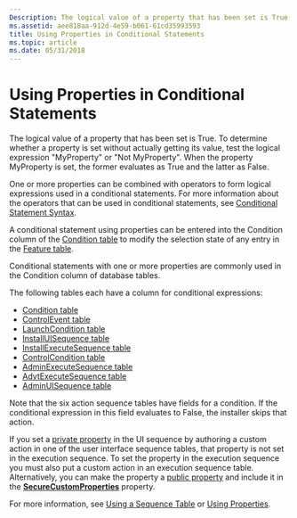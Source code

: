 ```yaml
---
Description: The logical value of a property that has been set is True.
ms.assetid: aee818aa-912d-4e59-b061-61cd35993593
title: Using Properties in Conditional Statements
ms.topic: article
ms.date: 05/31/2018
---
```


# Using Properties in Conditional Statements

The logical value of a property that has been set is True. To determine whether a property is set without actually getting its value, test the logical expression "MyProperty" or "Not MyProperty". When the property MyProperty is set, the former evaluates as True and the latter as False.

One or more properties can be combined with operators to form logical expressions used in a conditional statements. For more information about the operators that can be used in conditional statements, see [Conditional Statement Syntax](conditional-statement-syntax.md).

A conditional statement using properties can be entered into the Condition column of the [Condition table](condition-table.md) to modify the selection state of any entry in the [Feature table](feature-table.md).

Conditional statements with one or more properties are commonly used in the Condition column of database tables.

The following tables each have a column for conditional expressions:

-   [Condition table](condition-table.md)
-   [ControlEvent table](controlevent-table.md)
-   [LaunchCondition table](launchcondition-table.md)
-   [InstallUISequence table](installuisequence-table.md)
-   [InstallExecuteSequence table](installexecutesequence-table.md)
-   [ControlCondition table](controlcondition-table.md)
-   [AdminExecuteSequence table](adminexecutesequence-table.md)
-   [AdvtExecuteSequence table](advtexecutesequence-table.md)
-   [AdminUISequence table](adminuisequence-table.md)

Note that the six action sequence tables have fields for a condition. If the conditional expression in this field evaluates to False, the installer skips that action.

If you set a [private property](private-properties.md) in the UI sequence by authoring a custom action in one of the user interface sequence tables, that property is not set in the execution sequence. To set the property in the execution sequence you must also put a custom action in an execution sequence table. Alternatively, you can make the property a [public property](public-properties.md) and include it in the [**SecureCustomProperties**](securecustomproperties.md) property.

For more information, see [Using a Sequence Table](using-a-sequence-table.md) or [Using Properties](using-properties.md).

 

 



